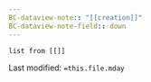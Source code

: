 ```yaml
---
BC-dataview-note:: "[[creation]]"
BC-dataview-note-field:: down
---
```

```dataview
list from [[]]
```

Last modified: `=this.file.mday`